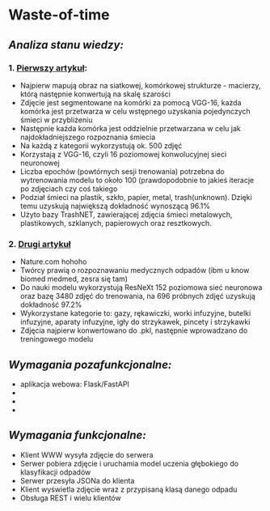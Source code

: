 # **Waste-of-time**

## *Analiza stanu wiedzy:*
### 1. [Pierwszy artykuł](https://www.mdpi.com/2071-1050/14/16/10226):
  * Najpierw mapują obraz na siatkowej, komórkowej strukturze - macierzy, którą następnie konwertują na skalę szarości
  * Zdjęcie jest segmentowane na komórki za pomocą VGG-16, każda komórka jest przetwarza w celu wstępnego uzyskania pojedynczych śmieci w przybliżeniu
  * Następnie każda komórka jest oddzielnie przetwarzana w celu jak najdokładniejszego rozpoznania śmiecia
  * Na każdą z kategorii wykorzystują ok. 500 zdjęć
  * Korzystają z VGG-16, czyli 16 poziomowej konwolucyjnej sieci neuronowej
  * Liczba epochów (powtórnych sesji trenowania) potrzebna do wytrenowania modelu to około 100 (prawdopodobnie to jakieś iteracje po zdjęciach czy coś takiego
  * Podział śmieci na plastik, szkło, papier, metal, trash(unknown). Dzięki temu uzyskują największą dokładność wynoszącą 96.1%
  * Użyto bazy TrashNET, zawierającej zdjęcia śmieci metalowych, plastikowych, szklanych, papierowych oraz resztkowych.
### 2. [Drugi artykuł](https://www.nature.com/articles/s41598-022-06146-2#Abs1)
  * Nature.com hohoho
  * Twórcy prawią o rozpoznawaniu medycznych odpadów (ibm u know biomed medmed, zesra się tam)
  * Do nauki modelu wykorzystują ResNeXt 152 poziomowa sieć neuronowa oraz bazę 3480 zdjęć do trenowania, na 696 próbnych zdjęć uzyskują dokładność 97.2%
  * Wykorzystane kategorie to: gazy, rękawiczki, worki infuzyjne, butelki infuzyjne, aparaty infuzyjne, igły do strzykawek, pincety i strzykawki
  * Zdjęcia najpierw konwertowano do .pkl, następnie wprowadzano do treningowego modelu
## *Wymagania pozafunkcjonalne:*
- aplikacja webowa: Flask/FastAPI
-
-
-
## *Wymagania funkcjonalne:*
- Klient WWW wysyła zdjęcie do serwera
- Serwer pobiera zdjęcie i uruchamia model uczenia głębokiego do klasyfikacji odpadów
- Serwer przesyła JSONa do klienta
- Klient wyświetla zdjęcie wraz z przypisaną klasą danego odpadu
- Obsługa REST i wielu klientów
